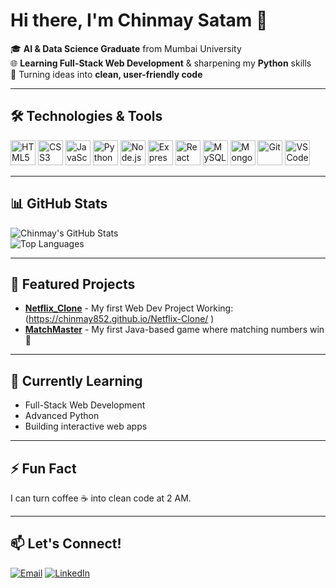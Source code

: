 # Hi there, I'm Chinmay Satam 👋

🎓 **AI & Data Science Graduate** from Mumbai University  
🌐 **Learning Full-Stack Web Development** & sharpening my **Python** skills  
🚀 Turning ideas into **clean, user-friendly code**  

---

## 🛠 Technologies & Tools
<p>
<img src="https://cdn.jsdelivr.net/gh/devicons/devicon/icons/html5/html5-original.svg" width="40" alt="HTML5" />
<img src="https://cdn.jsdelivr.net/gh/devicons/devicon/icons/css3/css3-original.svg" width="40" alt="CSS3" />
<img src="https://cdn.jsdelivr.net/gh/devicons/devicon/icons/javascript/javascript-original.svg" width="40" alt="JavaScript" />
<img src="https://cdn.jsdelivr.net/gh/devicons/devicon/icons/python/python-original.svg" width="40" alt="Python" />
<img src="https://cdn.jsdelivr.net/gh/devicons/devicon/icons/nodejs/nodejs-original.svg" width="40" alt="Node.js" />
<img src="https://cdn.jsdelivr.net/gh/devicons/devicon/icons/express/express-original-wordmark.svg" width="40" alt="Express" />
<img src="https://cdn.jsdelivr.net/gh/devicons/devicon/icons/react/react-original.svg" width="40" alt="React" />
<img src="https://cdn.jsdelivr.net/gh/devicons/devicon/icons/mysql/mysql-original.svg" width="40" alt="MySQL" />
<img src="https://cdn.jsdelivr.net/gh/devicons/devicon/icons/mongodb/mongodb-original.svg" width="40" alt="MongoDB" />
<img src="https://cdn.jsdelivr.net/gh/devicons/devicon/icons/git/git-original.svg" width="40" alt="Git" />
<img src="https://cdn.jsdelivr.net/gh/devicons/devicon/icons/vscode/vscode-original.svg" width="40" alt="VS Code" />
</p>

---

## 📊 GitHub Stats
![Chinmay's GitHub Stats](https://github-readme-stats.vercel.app/api?username=Chinmay852&show_icons=true&theme=tokyonight)  
![Top Languages](https://github-readme-stats.vercel.app/api/top-langs/?username=Chinmay852&layout=compact&theme=tokyonight)

---

## 📌 Featured Projects
- [**Netflix_Clone**](https://github.com/Chinmay852/Netflix-Clone) - My first Web Dev Project Working:(https://chinmay852.github.io/Netflix-Clone/ )
- [**MatchMaster**](https://github.com/Chinmay852/MatchMaster) - My first Java-based game where matching numbers win 🎯  

---

## 🌱 Currently Learning
- Full-Stack Web Development
- Advanced Python
- Building interactive web apps

---

## ⚡ Fun Fact
I can turn coffee ☕ into clean code at 2 AM.  

---

## 📫 Let's Connect!
[![Email](https://img.shields.io/badge/Email-red?style=for-the-badge&logo=gmail&logoColor=white)](mailto:chinmaysatam809@gmail.com)
[![LinkedIn](https://img.shields.io/badge/LinkedIn-blue?style=for-the-badge&logo=linkedin)](https://www.linkedin.com/in/chinmayai080502/)
